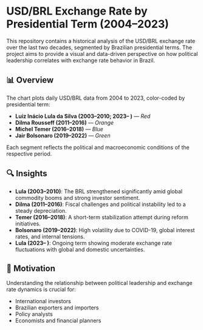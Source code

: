 # USD/BRL Exchange Rate by Presidential Term (2004–2023)

This repository contains a historical analysis of the USD/BRL exchange rate over the last two decades, segmented by Brazilian presidential terms. The project aims to provide a visual and data-driven perspective on how political leadership correlates with exchange rate behavior in Brazil.

## 📊 Overview

The chart plots daily USD/BRL data from 2004 to 2023, color-coded by presidential term:

- **Luiz Inácio Lula da Silva (2003–2010; 2023– )** — *Red*
- **Dilma Rousseff (2011–2016)** — *Orange*
- **Michel Temer (2016–2018)** — *Blue*
- **Jair Bolsonaro (2019–2022)** — *Green*

Each segment reflects the political and macroeconomic conditions of the respective period.

## 🔍 Insights

- **Lula (2003–2010)**: The BRL strengthened significantly amid global commodity booms and strong investor sentiment.
- **Dilma (2011–2016)**: Fiscal challenges and political instability led to a steady depreciation.
- **Temer (2016–2018)**: A short-term stabilization attempt during reform initiatives.
- **Bolsonaro (2019–2022)**: High volatility due to COVID-19, global interest rates, and internal tensions.
- **Lula (2023– )**: Ongoing term showing moderate exchange rate fluctuations with global and domestic uncertainties.

## 🧠 Motivation

Understanding the relationship between political leadership and exchange rate dynamics is crucial for:

- International investors
- Brazilian exporters and importers
- Policy analysts
- Economists and financial planners

